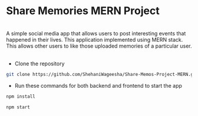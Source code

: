 <h1>Share Memories MERN Project</h1>
<br/>
A simple social media app that allows users to post interesting events that happened in their lives. This application implemented using MERN stack. This allows other users to like those uploaded memories of a particular user.
<br/><br/>

* Clone the repository
```sh
git clone https://github.com/ShehaniWageesha/Share-Memos-Project-MERN.git
```

* Run these commands for both backend and frontend to start the app

```sh
npm install
```

```sh
npm start
```
